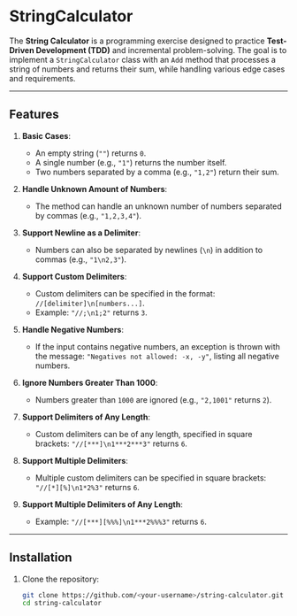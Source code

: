 # StringCalculator

The **String Calculator** is a programming exercise designed to practice **Test-Driven Development (TDD)** and incremental problem-solving. The goal is to implement a `StringCalculator` class with an `Add` method that processes a string of numbers and returns their sum, while handling various edge cases and requirements.

---

## Features

1. **Basic Cases**:
    - An empty string (`""`) returns `0`.
    - A single number (e.g., `"1"`) returns the number itself.
    - Two numbers separated by a comma (e.g., `"1,2"`) return their sum.

2. **Handle Unknown Amount of Numbers**:
    - The method can handle an unknown number of numbers separated by commas (e.g., `"1,2,3,4"`).

3. **Support Newline as a Delimiter**:
    - Numbers can also be separated by newlines (`\n`) in addition to commas (e.g., `"1\n2,3"`).

4. **Support Custom Delimiters**:
    - Custom delimiters can be specified in the format: `//[delimiter]\n[numbers...]`.
    - Example: `"//;\n1;2"` returns `3`.

5. **Handle Negative Numbers**:
    - If the input contains negative numbers, an exception is thrown with the message: `"Negatives not allowed: -x, -y"`, listing all negative numbers.

6. **Ignore Numbers Greater Than 1000**:
    - Numbers greater than `1000` are ignored (e.g., `"2,1001"` returns `2`).

7. **Support Delimiters of Any Length**:
    - Custom delimiters can be of any length, specified in square brackets: `"//[***]\n1***2***3"` returns `6`.

8. **Support Multiple Delimiters**:
    - Multiple custom delimiters can be specified in square brackets: `"//[*][%]\n1*2%3"` returns `6`.

9. **Support Multiple Delimiters of Any Length**:
    - Example: `"//[***][%%%]\n1***2%%%3"` returns `6`.

---

## Installation

1. Clone the repository:
   ```bash
   git clone https://github.com/<your-username>/string-calculator.git
   cd string-calculator